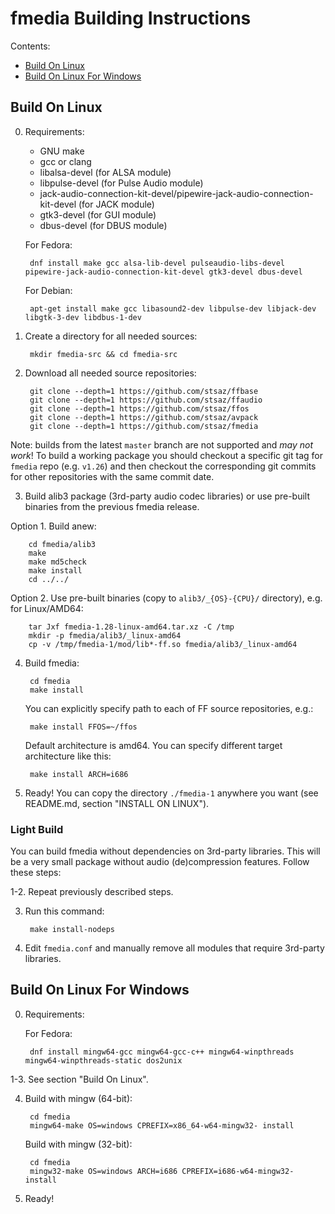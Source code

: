 # fmedia Building Instructions

Contents:

* [Build On Linux](#build-on-linux)
* [Build On Linux For Windows](#build-on-linux-for-windows)


## Build On Linux

0. Requirements:

	* GNU make
	* gcc or clang
	* libalsa-devel (for ALSA module)
	* libpulse-devel (for Pulse Audio module)
	* jack-audio-connection-kit-devel/pipewire-jack-audio-connection-kit-devel (for JACK module)
	* gtk3-devel (for GUI module)
	* dbus-devel (for DBUS module)

	For Fedora:

		dnf install make gcc alsa-lib-devel pulseaudio-libs-devel pipewire-jack-audio-connection-kit-devel gtk3-devel dbus-devel

	For Debian:

		apt-get install make gcc libasound2-dev libpulse-dev libjack-dev libgtk-3-dev libdbus-1-dev

1. Create a directory for all needed sources:

		mkdir fmedia-src && cd fmedia-src

2. Download all needed source repositories:

		git clone --depth=1 https://github.com/stsaz/ffbase
		git clone --depth=1 https://github.com/stsaz/ffaudio
		git clone --depth=1 https://github.com/stsaz/ffos
		git clone --depth=1 https://github.com/stsaz/avpack
		git clone --depth=1 https://github.com/stsaz/fmedia

Note: builds from the latest `master` branch are not supported and *may not work*!
To build a working package you should checkout a specific git tag for `fmedia` repo (e.g. `v1.26`) and then checkout the corresponding git commits for other repositories with the same commit date.

3. Build alib3 package (3rd-party audio codec libraries) or use pre-built binaries from the previous fmedia release.

Option 1. Build anew:

		cd fmedia/alib3
		make
		make md5check
		make install
		cd ../../

Option 2. Use pre-built binaries (copy to `alib3/_{OS}-{CPU}/` directory), e.g. for Linux/AMD64:

		tar Jxf fmedia-1.28-linux-amd64.tar.xz -C /tmp
		mkdir -p fmedia/alib3/_linux-amd64
		cp -v /tmp/fmedia-1/mod/lib*-ff.so fmedia/alib3/_linux-amd64

4. Build fmedia:

		cd fmedia
		make install

	You can explicitly specify path to each of FF source repositories, e.g.:

		make install FFOS=~/ffos

	Default architecture is amd64.  You can specify different target architecture like this:

		make install ARCH=i686

5. Ready!  You can copy the directory `./fmedia-1` anywhere you want (see README.md, section "INSTALL ON LINUX").

### Light Build

You can build fmedia without dependencies on 3rd-party libraries.  This will be a very small package without audio (de)compression features.  Follow these steps:

1-2. Repeat previously described steps.

3. Run this command:

		make install-nodeps

4. Edit `fmedia.conf` and manually remove all modules that require 3rd-party libraries.


## Build On Linux For Windows

0. Requirements:

	For Fedora:

		dnf install mingw64-gcc mingw64-gcc-c++ mingw64-winpthreads mingw64-winpthreads-static dos2unix

1-3. See section "Build On Linux".

4. Build with mingw (64-bit):

		cd fmedia
		mingw64-make OS=windows CPREFIX=x86_64-w64-mingw32- install

	Build with mingw (32-bit):

		cd fmedia
		mingw32-make OS=windows ARCH=i686 CPREFIX=i686-w64-mingw32- install

5. Ready!
